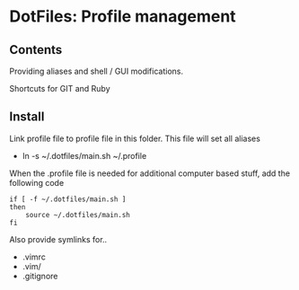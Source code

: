 # DotFiles: Profile management

## Contents

Providing aliases and shell / GUI modifications.

Shortcuts for GIT and Ruby


## Install

Link profile file to profile file in this folder. This file will set all aliases

* ln -s ~/.dotfiles/main.sh ~/.profile

When the .profile file is needed for additional computer based stuff, add the following code

    if [ -f ~/.dotfiles/main.sh ]  
    then  
        source ~/.dotfiles/main.sh  
    fi  

Also provide symlinks for..

* .vimrc
* .vim/ 
* .gitignore
